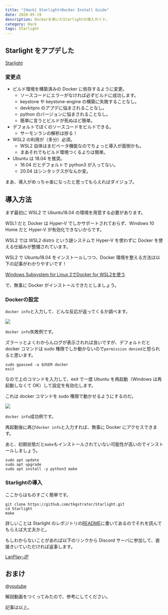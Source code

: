 ```yaml
---
title: "[Hack] Starlight+Docker Install Guide"
date: 2020-05-19
description: Dockerを用いたStarlightの導入ガイド。 
category: Hack
tags: Starlight
---
```


## Starlight をアプデした

[Starlight](https://github.com/tkgstrator/Starlight)

### 変更点

- ビルド環境を構築済みの Docker に依存するように変更。
  - ソースコードにエラーがなければ必ずビルドに成功します。
  - keystone や keystone-engine の構築に失敗することなし。
  - devkitpro のアプデに悩まされることなし。
  - python のバージョンに悩まされることなし。
  - 簡単に言うとビルドが死ぬほど簡単。
- デフォルトでぼくのソースコードをビルドできる。
  - サーモンランの解析は捗る！
- WSL2 の利用が（多分）必須。
  - WSL2 自体はまだベータ機能なのでちょっと導入が面倒かも。
  - まあそれでもビルド環境つくるよりは簡単。
- Ubuntu は 18.04 を推奨。
  - 16.04 だとデフォルトで python3 が入ってない。
  - 20.04 はシンタックスがなんか変。

まあ、導入がめっちゃ楽になったと思ってもらえればダイジョブ。

## 導入方法

まず最初に WSL2 で Ubuntu18.04 の環境を用意する必要があります。

WSL1 だと Docker は Hyper-V でしかサポートされておらず、Windows 10 Home だと Hyper-V が有効化できないからです。

WSL2 では WSL2 distro という謎システムで Hyper-V を使わずに Docker を使える仕組みが整備されています。

WSL2 で Ubuntu18.04 をインストールしつつ、Docker 環境を整える方法は以下の記事がわかりやすいです！

[Windows Subsystem for Linux 2でDocker for WSL2を使う](https://dev.to/birdsea/windows-subsystem-for-linux-2-docker-for-wsl2-3dpm)

で、無事に Docker がインストールできたとしましょう。

### Dockerの設定

`docker info`と入力して、どんな反応が返ってくるか調べます。

![](https://pbs.twimg.com/media/EYWJbYvWAAAaOLL?format=png)

`docker info`失敗例です。

ズラーッとよくわからんログが表示されれば良いですが、デフォルトだと docker コマンドは sudo 権限でしか動かないので`permission denied`と怒られると思います。

```
sudo gpasswd -a $USER docker
exit
```

なので上のコマンドを入力して、exit で一度 Ubuntu を再起動（Windows は再起動しなくて OK）して設定を有効化します。

これは docker コマンドを sudo 権限で動かせるようにするのだ。

![](https://pbs.twimg.com/media/EYWJzoJX0AAhFLD?format=png)

`docker info`成功例です。

再起動後に再び`docker info`と入力すれば、無事に Docker にアクセスできます。

あと、初期状態だと`make`もインストールされていない可能性が高いのでインストールしましょう。

```
sudo apt update
sudo apt upgrade
sudo apt install -y python3 make
```

### Starlightの導入

ここからはものすごく簡単です。

```
git clone https://github.com/tkgstrator/Starlight.git
cd Starlight
make
```

詳しいことは Starlight のレポジトリの[README](https://github.com/tkgstrator/Starlight/blob/master/README_JP.md)に書いてあるのでそれを読んでもらえば大丈夫かと。

もしわからないことがあれば以下のリンクから Discord サーバに参加して、直接きいていただければ返事します。

[LanPlay-JP](https://discord.gg/yxdpXcZGpa)

## おまけ

@[youtube](https://www.youtube.com/watch?v=q23Pkyddjb4)

解説動画をつくってみたので、参考にしてください。

記事は以上。

